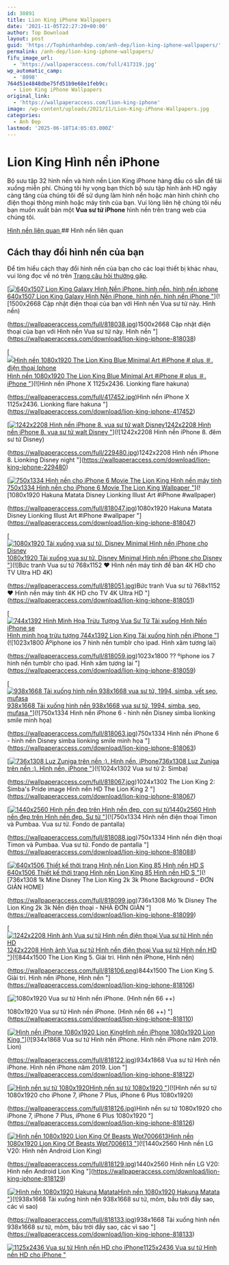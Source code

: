```yaml
---
id: 30891
title: Lion King iPhone Wallpapers
date: '2021-11-05T22:27:20+00:00'
author: Top Download
layout: post
guid: 'https://Tophinhanhdep.com/anh-dep/lion-king-iphone-wallpapers/'
permalink: /anh-dep/lion-king-iphone-wallpapers/
fifu_image_url:
  - 'https://wallpaperaccess.com/full/417319.jpg'
wp_automatic_camp:
  - '8098'
764d51e4848dbe75fd51b9e68e1feb9c:
  - Lion King iPhone Wallpapers
original_link:
  - 'https://wallpaperaccess.com/lion-king-iphone'
image: /wp-content/uploads/2021/11/Lion-King-iPhone-Wallpapers.jpg
categories:
  - Ảnh Đẹp
lastmod: '2025-06-18T14:05:03.000Z'
---
```

# Lion King Hình nền iPhone

Bộ sưu tập 32 hình nền và hình nền Lion King iPhone hàng đầu có sẵn để tải xuống miễn phí. Chúng tôi hy vọng bạn thích bộ sưu tập hình ảnh HD ngày càng tăng của chúng tôi để sử dụng làm hình nền hoặc màn hình chính cho điện thoại thông minh hoặc máy tính của bạn. Vui lòng liên hệ chúng tôi nếu bạn muốn xuất bản một **Vua sư tử iPhone** hình nền trên trang web của chúng tôi.

[Hình nền liên quan ](#related) ## Hình nền liên quan

## Cách thay đổi hình nền của bạn

Để tìm hiểu cách thay đổi hình nền của bạn cho các loại thiết bị khác nhau, vui lòng đọc về nó trên [Trang câu hỏi thường gặp](https://tophinhanhdep.com/faq/).

  
[[![640x1507 Lion King Galaxy Hình Nền iPhone.  hình nền.  hình nền iphone](https://wallpaperaccess.com/full/417319.jpg)640x1507 Lion King Galaxy Hình Nền iPhone. hình nền. hình nền iPhone "](https://wallpaperaccess.com/download/lion-king-iphone-417319)](![1500x2668 Cập nhật điện thoại của bạn với Hình nền Vua sư tử này.  Hình nền)

(https://wallpaperaccess.com/full/818038.jpg)1500x2668 Cập nhật điện thoại của bạn với Hình nền Vua sư tử này. Hình nền "](https://wallpaperaccess.com/download/lion-king-iphone-818038)

[[![Hình nền 1080x1920 The Lion King Blue Minimal Art #iPhone # plus ＃.  điện thoại Iphone](https://wallpaperaccess.com/full/417290.jpg)Hình nền 1080x1920 The Lion King Blue Minimal Art #iPhone # plus ＃. iPhone "](https://wallpaperaccess.com/download/lion-king-iphone-417290)](![Hình nền iPhone X 1125x2436.  Lionking flare hakuna)

(https://wallpaperaccess.com/full/417452.jpg)Hình nền iPhone X 1125x2436. Lionking flare hakuna "](https://wallpaperaccess.com/download/lion-king-iphone-417452)

[[![1242x2208 Hình nền iPhone 8.  vua sư tử walt Disney](https://wallpaperaccess.com/full/818042.jpg)1242x2208 Hình nền iPhone 8. vua sư tử walt Disney "](https://wallpaperaccess.com/download/lion-king-iphone-818042)](![1242x2208 Hình nền iPhone 8.  đêm sư tử Disney)

(https://wallpaperaccess.com/full/229480.jpg)1242x2208 Hình nền iPhone 8. Lionking Disney night "](https://wallpaperaccess.com/download/lion-king-iphone-229480)

[[![750x1334 Hình nền cho iPhone 6 Movie The Lion King Hình nền máy tính](https://wallpaperaccess.com/full/417304.jpg)750x1334 Hình nền cho iPhone 6 Movie The Lion King Wallpaper "](https://wallpaperaccess.com/download/lion-king-iphone-417304)](![1080x1920 Hakuna Matata Disney Lionking Illust Art #iPhone #wallpaper)

(https://wallpaperaccess.com/full/818047.jpg)1080x1920 Hakuna Matata Disney Lionking Illust Art #iPhone #wallpaper "](https://wallpaperaccess.com/download/lion-king-iphone-818047)

[[![1080x1920 Tải xuống vua sư tử.  Disney Minimal Hình nền iPhone cho Disney](https://wallpaperaccess.com/full/818049.jpg)1080x1920 Tải xuống vua sư tử. Disney Minimal Hình nền iPhone cho Disney "](https://wallpaperaccess.com/download/lion-king-iphone-818049)](![Bức tranh Vua sư tử 768x1152 ❤ Hình nền máy tính để bàn 4K HD cho TV Ultra HD 4K)

(https://wallpaperaccess.com/full/818051.jpg)Bức tranh Vua sư tử 768x1152 ❤ Hình nền máy tính 4K HD cho TV 4K Ultra HD "](https://wallpaperaccess.com/download/lion-king-iphone-818051)

[[![744x1392 Hình Minh Họa Trừu Tượng Vua Sư Tử Tải xuống Hình Nền iPhone se](https://wallpaperaccess.com/full/818055.jpg)Hình minh họa trừu tượng 744x1392 Lion King Tải xuống hình nền iPhone "](https://wallpaperaccess.com/download/lion-king-iphone-818055)](![1023x1800 Âºiphone ios 7 hình nền tumblr cho ipad.  Hình xăm tương lai)

(https://wallpaperaccess.com/full/818059.jpg)1023x1800 ?? ºiphone ios 7 hình nền tumblr cho ipad. Hình xăm tương lai "](https://wallpaperaccess.com/download/lion-king-iphone-818059)

[[![938x1668 Tải xuống hình nền 938x1668 vua sư tử, 1994, simba, vết sẹo, mufasa](https://wallpaperaccess.com/full/818060.jpg)938x1668 Tải xuống hình nền 938x1668 vua sư tử, 1994, simba, sẹo, mufasa "](https://wallpaperaccess.com/download/lion-king-iphone-818060)](![750x1334 Hình nền iPhone 6 - hình nền Disney simba lionking smile minh họa)

(https://wallpaperaccess.com/full/818063.jpg)750x1334 Hình nền iPhone 6 - hình nền Disney simba lionking smile minh họa "](https://wallpaperaccess.com/download/lion-king-iphone-818063)

[[![736x1308 Luz Zuniga trên nền :).  Hình nền, iPhone](https://wallpaperaccess.com/full/818064.jpg)736x1308 Luz Zuniga trên nền :). Hình nền, iPhone "](https://wallpaperaccess.com/download/lion-king-iphone-818064)](![1024x1302 Vua sư tử 2: Simba)

(https://wallpaperaccess.com/full/818067.jpg)1024x1302 The Lion King 2: Simba's Pride image Hình nền HD The Lion King 2 "](https://wallpaperaccess.com/download/lion-king-iphone-818067)

[[![1440x2560 Hình nền đẹp trên Hình nền đẹp.  con sư tử](https://wallpaperaccess.com/full/818069.jpg)1440x2560 Hình nền đẹp trên Hình nền đẹp. Sư tử "](https://wallpaperaccess.com/download/lion-king-iphone-818069)](![750x1334 Hình nền điện thoại Timon và Pumbaa.  Vua sư tử.  Fondo de pantalla)

(https://wallpaperaccess.com/full/818088.jpg)750x1334 Hình nền điện thoại Timon và Pumbaa. Vua sư tử. Fondo de pantalla "](https://wallpaperaccess.com/download/lion-king-iphone-818088)

[[![640x1506 Thiết kế thời trang Hình nền Lion King 85 Hình nền HD S](https://wallpaperaccess.com/full/818093.jpg)640x1506 Thiết kế thời trang Hình nền Lion King 85 Hình nền HD S "](https://wallpaperaccess.com/download/lion-king-iphone-818093)](![736x1308 1k Mine Disney The Lion King 2k 3k Phone Background - ĐƠN GIẢN HOME)

(https://wallpaperaccess.com/full/818099.jpg)736x1308 Mỏ 1k Disney The Lion King 2k 3k Nền điện thoại - NHÀ ĐƠN GIẢN "](https://wallpaperaccess.com/download/lion-king-iphone-818099)

[[![1242x2208 Hình ảnh Vua sư tử Hình nền điện thoại Vua sư tử Hình nền HD](https://wallpaperaccess.com/full/818105.jpg)1242x2208 Hình ảnh Vua sư tử Hình nền điện thoại Vua sư tử Hình nền HD "](https://wallpaperaccess.com/download/lion-king-iphone-818105)](![844x1500 The Lion King 5. Giải trí.  Hình nền iPhone, Hình nền)

(https://wallpaperaccess.com/full/818106.png)844x1500 The Lion King 5. Giải trí. Hình nền iPhone, Hình nền "](https://wallpaperaccess.com/download/lion-king-iphone-818106)

[![1080x1920 Vua sư tử Hình nền iPhone.  (Hình nền 66 ++)](https://wallpaperaccess.com/full/818110.jpg)

1080x1920 Vua sư tử Hình nền iPhone. (Hình nền 66 ++) "](https://wallpaperaccess.com/download/lion-king-iphone-818110)

[[![Hình nền iPhone 1080x1920 Lion King](https://wallpaperaccess.com/full/818119.jpg)Hình nền iPhone 1080x1920 Lion King "](https://wallpaperaccess.com/download/lion-king-iphone-818119)](![934x1868 Vua sư tử Hình nền iPhone.  Hình nền iPhone năm 2019. Lion)

(https://wallpaperaccess.com/full/818122.jpg)934x1868 Vua sư tử Hình nền iPhone. Hình nền iPhone năm 2019. Lion "](https://wallpaperaccess.com/download/lion-king-iphone-818122)

[[![Hình nền sư tử 1080x1920](https://wallpaperaccess.com/full/818125.jpg)Hình nền sư tử 1080x1920 "](https://wallpaperaccess.com/download/lion-king-iphone-818125)](![Hình nền sư tử 1080x1920 cho iPhone 7, iPhone 7 Plus, iPhone 6 Plus 1080x1920)

(https://wallpaperaccess.com/full/818126.jpg)Hình nền sư tử 1080x1920 cho iPhone 7, iPhone 7 Plus, iPhone 6 Plus 1080x1920 "](https://wallpaperaccess.com/download/lion-king-iphone-818126)

[[![Hình nền 1080x1920 Lion King Of Beasts Wpt7006613](https://wallpaperaccess.com/full/818127.jpg)Hình nền 1080x1920 Lion King Of Beasts Wpt7006613 "](https://wallpaperaccess.com/download/lion-king-iphone-818127)](![1440x2560 Hình nền LG V20: Hình nền Android Lion King)

(https://wallpaperaccess.com/full/818129.jpg)1440x2560 Hình nền LG V20: Hình nền Android Lion King "](https://wallpaperaccess.com/download/lion-king-iphone-818129)

[[![Hình nền 1080x1920 Hakuna Matata](https://wallpaperaccess.com/full/818130.png)Hình nền 1080x1920 Hakuna Matata "](https://wallpaperaccess.com/download/lion-king-iphone-818130)](![938x1668 Tải xuống hình nền 938x1668 sư tử, mõm, bầu trời đầy sao, các vì sao)

(https://wallpaperaccess.com/full/818133.jpg)938x1668 Tải xuống hình nền 938x1668 sư tử, mõm, bầu trời đầy sao, các vì sao "](https://wallpaperaccess.com/download/lion-king-iphone-818133)

[![1125x2436 Vua sư tử Hình nền HD cho iPhone](https://wallpaperaccess.com/full/818134.jpg)1125x2436 Vua sư tử Hình nền HD cho iPhone "](https://wallpaperaccess.com/download/lion-king-iphone-818134)

